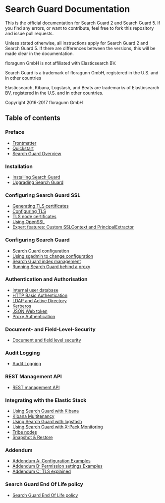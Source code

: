 <!---
Copryight 2016 floragunn GmbH
-->

# Search Guard Documentation

This is the official documentation for Search Guard 2 and Search Guard 5. If you find any errors, or want to contribute, feel free to fork this repository and issue pull requests.

Unless stated otherwise, all instructions apply for Search Guard 2 and Search Guard 5. If there are differences between the versions, this will be made clear in the documentation.

floragunn GmbH is not affiliated with Elasticsearch BV.

Search Guard is a trademark of floragunn GmbH, registered in the U.S. and in other countries

Elasticsearch, Kibana, Logstash, and Beats are trademarks of Elasticsearch BV, registered in the U.S. and in other countries.

Copyright 2016-2017 floragunn GmbH

## Table of contents

### Preface

* [Frontmatter](frontmatter.md)
* [Quickstart](quickstart.md)
* [Search Guard Overview](overview.md)

### Installation

* [Installing Search Guard](installation.md)
* [Upgrading Search Guard](upgrading.md)

### Configuring Search Guard SSL

* [Generating TLS certificates](tls_overview.md)
* [Configuring TLS](tls_configuration.md)
* [TLS node certificates](tls_node_certificates.md)
* [Using OpenSSL](tls_openssl.md)
* [Expert features: Custom SSLContext and PrincipalExtractor](tls_expert.md)

### Configuring Search Guard

* [Search Guard configuration](configuration.md)
* [Using sgadmin to change configuration](sgadmin.md)
* [Search Guard index management](sgindex.md)
* [Running Search Guard behind a proxy](proxies.md)

### Authentication and Authorisation

* [Internal user database](internalusers.md)
* [HTTP Basic Authentication](httpbasic.md)
* [LDAP and Active Directory](ldap.md)
* [Kerberos](kerberos.md)
* [JSON Web token](jwt.md)
* [Proxy Authentication](proxy_auth.md)

### Document- and Field-Level-Security
* [Document and field level security](dlsfls.md)

### Audit Logging
* [Audit Logging](auditlogging.md)

### REST Management API
* [REST management API](managementapi.md)

### Integrating with the Elastic Stack
* [Using Search Guard with Kibana](kibana.md)
* [Kibana Multitenancy](multitenancy.md)
* [Using Search Guard with logstash](logstash.md)
* [Using Search Guard with X-Pack Monitoring](monitoring.md)
* [Tribe nodes](tribenodes.md)
* [Snapshot & Restore](snapshots.md)

### Addendum
* [Addendum A: Configuration Examples](addendum_a_configuration_examples.md)
* [Addendum B: Permission settings Examples](addendum_b_permission_settings_examples.md)
* [Addendum C: TLS explained](addendum_c_tls_primer.md)

### Search Guard End Of Life policy
* [Search Guard End Of Life policy](eol.md)